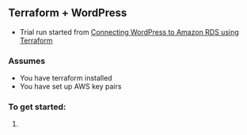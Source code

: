 ## Terraform + WordPress

- Trial run started from [Connecting WordPress to Amazon RDS using Terraform ](https://dev.to/abhivaidya07/connecting-wordpress-to-amazon-rds-using-terraform-15bm)


### Assumes

- You have terraform installed
- You have set up AWS key pairs

### To get started:

1.